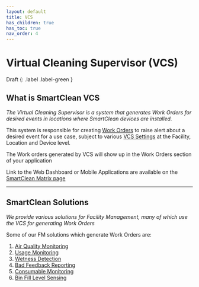```yaml
---
layout: default
title: VCS
has_children: true
has_toc: true
nav_order: 4
---
```


# Virtual Cleaning Supervisor (VCS)
Draft
{: .label .label-green }

## What is SmartClean VCS
*The Virtual Cleaning Supervisor is a system that generates Work Orders for desired events in locations where SmartClean devices are installed.*

This system is responsible for creating [Work Orders](/workorders.html) to raise alert about a desired event for a use case, subject to various [VCS Settings]() at the Facility, Location and Device level.


The Work orders generated by VCS will show up in the Work Orders section of your application

Link to the Web Dashboard or Mobile Applications are available on the [SmartClean Matrix page](/index.html)

---

## SmartClean Solutions
*We provide various solutions for Facility Management, many of which use the VCS for generating Work Orders*

Some of our FM solutions which generate Work Orders are:
1. [Air Quality Monitoring]()
2. [Usage Monitoring]()
3. [Wetness Detection]()
4. [Bad Feedback Reporting]()
5. [Consumable Monitoring]()
6. [Bin Fill Level Sensing]()
